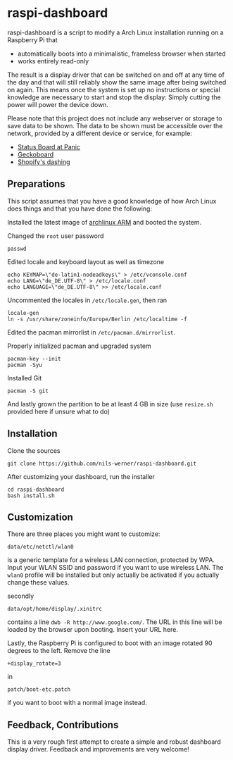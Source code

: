 raspi-dashboard
===============

raspi-dashboard is a script to modify a Arch Linux installation running on a Raspberry Pi that

 - automatically boots into a minimalistic, frameless browser when started
 - works entirely read-only

The result is a display driver that can be switched on and off at any time of the day and that will still reliably show the same image after being switched on again. This means once the system is set up no instructions or special knowledge are necessary to start and stop the display: Simply cutting the power will power the device down.

Please note that this project does not include any webserver or storage to save data to be shown. The data to be shown must be accessible over the network, provided by a different device or service, for example:

 - [Status Board at Panic](http://www.panic.com/blog/the-panic-status-board/)
 - [Geckoboard](http://www.geckoboard.com/)
 - [Shopify's dashing](http://shopify.github.io/dashing/)

Preparations
------------

This script assumes that you have a good knowledge of how Arch Linux does things and that you have done the following:

Installed the latest image of [archlinux ARM](http://archlinuxarm.org/platforms/armv6/raspberry-pi) and booted the system.

Changed the `root` user password

    passwd

Edited locale and keyboard layout as well as timezone

    echo KEYMAP=\"de-latin1-nodeadkeys\" > /etc/vconsole.conf
    echo LANG=\"de_DE.UTF-8\" > /etc/locale.conf
    echo LANGUAGE=\"de_DE.UTF-8\" >> /etc/locale.conf

Uncommented the locales in `/etc/locale.gen`, then ran

    locale-gen
    ln -s /usr/share/zoneinfo/Europe/Berlin /etc/localtime -f

Edited the pacman mirrorlist in `/etc/pacman.d/mirrorlist`.

Properly initialized pacman and upgraded system

    pacman-key --init
    pacman -Syu

Installed Git

    pacman -S git

And lastly grown the partition to be at least 4 GB in size (use `resize.sh` provided here if unsure what to do)

Installation
------------

Clone the sources

    git clone https://github.com/nils-werner/raspi-dashboard.git

After customizing your dashboard, run the installer

    cd raspi-dashboard
    bash install.sh

Customization
-------------

There are three places you might want to customize:

    data/etc/netctl/wlan0

is a generic template for a wireless LAN connection, protected by WPA. Input your WLAN SSID and password if you want to use wireless LAN. The `wlan0` profile will be installed but only actually be activated if you actually change these values.

secondly 

    data/opt/home/display/.xinitrc

contains a line `dwb -R http://www.google.com/`. The URL in this line will be loaded by the browser upon booting. Insert your URL here.

Lastly, the Raspberry Pi is configured to boot with an image rotated 90 degrees to the left. Remove the line

    +display_rotate=3

in

    patch/boot-etc.patch

if you want to boot with a normal image instead.


Feedback, Contributions
-----------------------

This is a very rough first attempt to create a simple and robust dashboard display driver. Feedback and improvements are very welcome!
